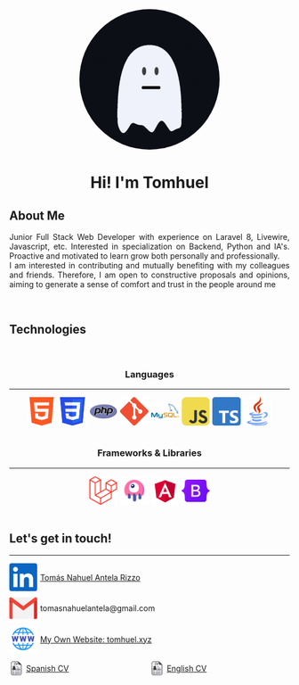 <div align="justify">
    <div align="center">
        <img src="./assets/logo.gif" style="width: 50%; border-radius: 15rem;"/>
        <h1>Hi! I'm Tomhuel</h1>
    </div>
    <h2>About Me</h2>
    <p>
        Junior Full Stack Web Developer with experience on Laravel 8, Livewire, Javascript,
        etc. Interested in specialization on Backend, Python and IA's. Proactive and
        motivated to learn grow both personally and professionally.
        <br>
        I am interested in contributing and mutually benefiting with my colleagues and
        friends. Therefore, I am open to constructive proposals and opinions, aiming to
        generate a sense of comfort and trust in the people around me
    </p>
    <br>
    <h2>Technologies</h2>
    <br>
    <h3 style="text-align: center;">Languages</h3>
    <hr>
    <div style="display: flex; justify-content: center; align-items: center; gap: 5px; flex-wrap: wrap;">
        <img src="./assets/html.png" style="width: 10%;" title="HTML 5"/>
        <img src="./assets/css.png" style="width: 10%;" title="CSS"/>
        <img src="./assets/php.png" style="width: 10%;" title="PHP"/>
        <img src="./assets/git.png" style="width: 10%;" title="Git"/>
        <img src="./assets/MySQL.png" style="width: 10%;" title="MySQL"/>
        <img src="./assets/js.png" style="width: 10%; border-radius: 0.5rem;" title="JavaScript"/>
        <img src="./assets/ts.png" style="width: 10%;" title="TypeScript"/>
        <img src="./assets/Java.png" style="width: 10%;" title="Java"/>
    </div>
    <br>
    <h3 style="text-align: center;">Frameworks & Libraries</h3>
    <hr>
    <div style="display: flex; justify-content: center; align-items: center; gap: 5px; flex-wrap: wrap;">
        <img src="./assets/laravel.png" style="width: 10%;" title="Laravel"/>
        <img src="./assets/Livewire.png" style="width: 10%;" title="Livewire"/>
        <img src="./assets/Angular.png" style="width: 10%;" title="Angular"/>
        <img src="./assets/Bootstrap.png" style="width: 10%;" title="Bootstrap 5"/>
    </div>
    <br>
    <h2>Let's get in touch!</h2>
    <hr>
    <div style="display: flex; flex-direction: column; gap: 5px; flex-wrap: wrap;">
        <div style="display: flex; align-items: center; gap: 5px; flex-wrap: wrap;">
            <a href="https://www.linkedin.com/in/tom%C3%A1s-nahuel-antela-rizzo-729149258/" style="display: flex; align-items: center; gap: 5px;">
                <img src="./assets/linkedin.png" style="width: 10%;" title="Laravel"/>
                <p>Tomás Nahuel Antela Rizzo</p>
            </a>
        </div>
        <div style="display: flex; align-items: center; gap: 5px; flex-wrap: wrap;">
            <img src="./assets/mail.png" style="width: 10%;" title="Laravel"/>
            <p>tomasnahuelantela@gmail.com</p>
        </div>
        <div style="display: flex; align-items: center; gap: 5px; flex-wrap: wrap;">
            <a href="https://tomhuel.xyz" style="display: flex; align-items: center; gap: 5px;">
                <img src="./assets/website.png" style="width: 10%;" title="Laravel"/>
                <p>My Own Website: tomhuel.xyz</p>
            </a>
        </div>
        <div style="display: flex; align-items: center;">
            <a href="./assets/cv/Spanish CV.pdf" style="display: flex; align-items: center; gap: 5px;">
                <img src="./assets/cv.png" style="width: 10%;" title="Laravel"/>
                <p>Spanish CV</p>
            </a>
            <a href="./assets/cv/English CV.pdf" style="display: flex; align-items: center; gap: 5px;">
                <img src="./assets/cv.png" style="width: 10%;" title="Laravel"/>
                <p>English CV</p>
            </a>
        </div>
    </div>
</div>
